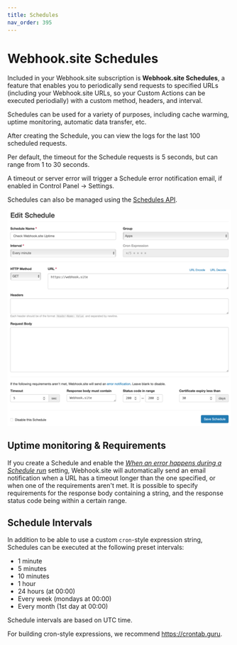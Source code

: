 ```yaml
---
title: Schedules
nav_order: 395
---
```


# Webhook.site Schedules

Included in your Webhook.site subscription is **Webhook.site Schedules**, a feature that enables you to periodically send requests to specified URLs (including your Webhook.site URLs, so your Custom Actions can be executed periodially) with a custom method, headers, and interval.

Schedules can be used for a variety of purposes, including cache warming, uptime monitoring, automatic data transfer, etc.

After creating the Schedule, you can view the logs for the last 100 scheduled requests.

Per default, the timeout for the Schedule requests is 5 seconds, but can range from 1 to 30 seconds. 

A timeout or server error will trigger a Schedule error notification email, if enabled in Control Panel -> Settings.

Schedules can also be managed using the [Schedules API](/api/schedules.html).

![Schedules editor](/images/c1hrUfY2Nqp6fn9dFPZsQuW7.png)

## Uptime monitoring & Requirements

If you create a Schedule and enable the <i><a href="https://webhook.site/notifications">When an error happens during a Schedule run</a></i> setting, Webhook.site will automatically send an email notification when a URL has a timeout longer than the one specified, or when one of the requirements aren't met. It is possible to specify requirements for the response body containing a string, and the response status code being within a certain range.

## Schedule Intervals

In addition to be able to use a custom `cron`-style expression string, Schedules can be executed at the following preset intervals:

* 1 minute
* 5 minutes
* 10 minutes
* 1 hour
* 24 hours (at 00:00)
* Every week (mondays at 00:00)
* Every month (1st day at 00:00)

Schedule intervals are based on UTC time.

For building cron-style expressions, we recommend https://crontab.guru.